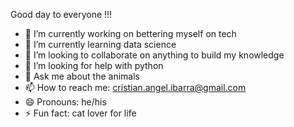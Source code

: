 Good day to everyone !!!

- 🔭 I’m currently working on bettering myself on tech
- 🌱 I’m currently learning data science 
- 👯 I’m looking to collaborate on anything to build my knowledge 
- 🤔 I’m looking for help with python
- 💬 Ask me about the animals 
- 📫 How to reach me: cristian.angel.ibarra@gmail.com
- 😄 Pronouns: he/his
- ⚡ Fun fact: cat lover for life 
